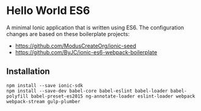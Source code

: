 # Hello World ES6

A minimal Ionic application that is written using ES6. The configuration changes are based on these boilerplate projects:

- https://github.com/ModusCreateOrg/ionic-seed
- https://github.com/ByJC/ionic-es6-webpack-boilerplate

## Installation

```
npm install --save ionic-sdk
npm install --save-dev babel-core babel-eslint babel-loader babel-polyfill babel-preset-es2015 ng-annotate-loader eslint-loader webpack webpack-stream gulp-plumber
```
